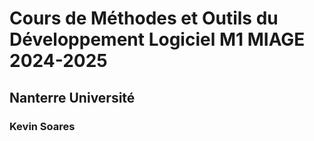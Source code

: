 # Cours de Méthodes et Outils du Développement Logiciel M1 MIAGE 2024-2025
## Nanterre Université
### Kevin Soares
